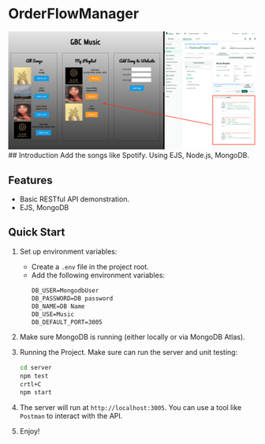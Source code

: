 # OrderFlowManager
<div align="center">
    <img src="public/Result.png" alt=“Img” />
</div>
## Introduction
Add the songs like Spotify. Using EJS, Node.js, MongoDB.

## Features
- Basic RESTful API demonstration. 
- EJS, MongoDB



## Quick Start

1. Set up environment variables:
   - Create a `.env` file in the project root.
   - Add the following environment variables:
     ```
     DB_USER=MongodbUser
     DB_PASSWORD=DB password
     DB_NAME=DB Name
     DB_USE=Music
     DB_DEFAULT_PORT=3005
     ```

3. Make sure MongoDB is running (either locally or via MongoDB Atlas).

4.  Running the Project. Make sure can run the server and unit testing:
    ```bash
    cd server
    npm test
    crtl+C
    npm start
    ```

5. The server will run at `http://localhost:3005`. You can use a tool like `Postman` to interact with the API.

6. Enjoy!



